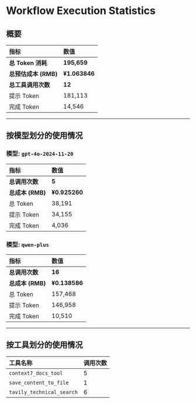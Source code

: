 # Workflow Execution Statistics

## 概要

| 指标 | 数值 |
| :--- | :--- |
| **总 Token 消耗** | **195,659** |
| **总预估成本 (RMB)** | **¥1.063846** |
| **总工具调用次数** | **12** |
| 提示 Token | 181,113 |
| 完成 Token | 14,546 |

---

## 按模型划分的使用情况


### 模型: `gpt-4o-2024-11-20`

| 指标 | 数值 |
| :--- | :--- |
| **总调用次数** | **5** |
| **总成本 (RMB)** | **¥0.925260** |
| 总 Token | 38,191 |
| 提示 Token | 34,155 |
| 完成 Token | 4,036 |

### 模型: `qwen-plus`

| 指标 | 数值 |
| :--- | :--- |
| **总调用次数** | **16** |
| **总成本 (RMB)** | **¥0.138586** |
| 总 Token | 157,468 |
| 提示 Token | 146,958 |
| 完成 Token | 10,510 |

---

## 按工具划分的使用情况

| 工具名称 | 调用次数 |
| :--- | :--- |
| `context7_docs_tool` | 5 |
| `save_content_to_file` | 1 |
| `tavily_technical_search` | 6 |

